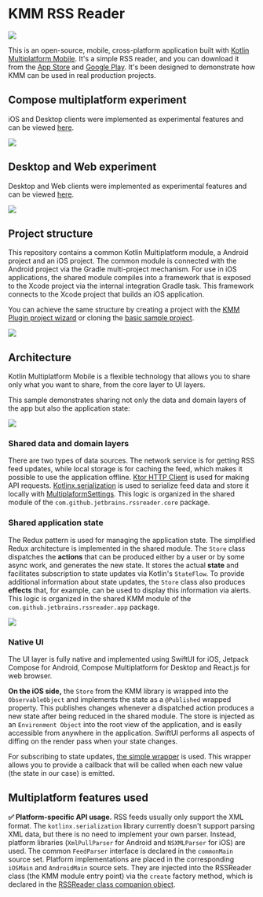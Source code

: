 # KMM RSS Reader

<img src="/media/ios+android.png"/>  

This is an open-source, mobile, cross-platform application built
with [Kotlin Multiplatform Mobile](https://kotlinlang.org/lp/mobile/). It's a simple RSS reader, and
you can download it from the [App Store](https://apps.apple.com/ru/app/kmm-rss-reader/id1563922264)
and [Google Play](https://play.google.com/store/apps/details?id=com.github.jetbrains.rssreader.androidApp).
It's been designed to demonstrate how KMM can be used in real production projects.

## Compose multiplatform experiment

iOS and Desktop clients were implemented as experimental features and can be viewed [here](https://github.com/Kotlin/kmm-production-sample/tree/compose-app).

<img src="/media/Android+iOS+Desktop.png"/>

## Desktop and Web experiment

Desktop and Web clients were implemented as experimental features and can be viewed [here](https://github.com/Kotlin/kmm-production-sample/tree/c6a0d9182802490d17729ae634fb59268f68a447).

<img src="/media/desktop+web.png"/>

## Project structure

This repository contains a common Kotlin Multiplatform module, a Android project
and an iOS project. The common module is connected with the Android project via the
Gradle multi-project mechanism. For use in iOS applications, the shared module compiles into a
framework that is exposed to the Xcode project via the internal integration Gradle task. This
framework connects to the Xcode project that builds an iOS application.

You can achieve the same structure by creating a project with
the [KMM Plugin project wizard](https://plugins.jetbrains.com/plugin/14936-kotlin-multiplatform-mobile)
or cloning the [basic sample project](https://github.com/Kotlin/kmm-sample/).

<img src="/media/basic-structure.png"/>

## Architecture

Kotlin Multiplatform Mobile is a flexible technology that allows you to share only what you want to
share, from the core layer to UI layers.

This sample demonstrates sharing not only the data and domain layers of the app but also the
application state:

<img src="/media/top-level-arch.jpeg"/>

### Shared data and domain layers

There are two types of data sources. The network service is for getting RSS feed updates, while
local storage is for caching the feed, which makes it possible to use the application
offline. [Ktor HTTP Client](https://ktor.io/docs/client.html) is used for making API
requests. [Kotlinx.serialization](https://github.com/Kotlin/kotlinx.serialization) is used to
serialize feed data and store it locally
with [MultiplaformSettings](https://github.com/russhwolf/multiplatform-settings). This logic is
organized in the shared module of the `com.github.jetbrains.rssreader.core` package.

### Shared application state

The Redux pattern is used for managing the application state. The simplified Redux architecture is
implemented in the shared module. The `Store` class dispatches the **actions** that can be produced
either by a user or by some async work, and generates the new state. It stores the actual **state**
and facilitates subscription to state updates via Kotlin's `StateFlow`. To provide additional
information about state updates, the `Store` class also produces **effects** that, for example, can
be used to display this information via alerts. This logic is organized in the shared KMM module of
the `com.github.jetbrains.rssreader.app` package.

<img src="/media/arch-details.jpg"/>

### Native UI

The UI layer is fully native and implemented using SwiftUI for iOS, Jetpack Compose for Android,
Compose Multiplatform for Desktop and React.js for web browser.

**On the iOS side,** the `Store` from the KMM library is wrapped into the `ObservableObject` and
implements the state as a `@Published` wrapped property. This publishes changes whenever a
dispatched action produces a new state after being reduced in the shared module. The store is
injected as an `Environment Object` into the root view of the application, and is easily accessible
from anywhere in the application. SwiftUI performs all aspects of diffing on the render pass when
your state changes.

For subscribing to state
updates, [the simple wrapper](https://github.com/Kotlin/kmm-production-sample/blob/master/shared/src/iosMain/kotlin/com/github/jetbrains/rssreader/core/CFlow.kt)
is used. This wrapper allows you to provide a callback that will be called when each new value (the
state in our case) is emitted.

## Multiplatform features used

**✅ Platform-specific API usage.** RSS feeds usually only support the XML format.
The `kotlinx.serialization` library currently doesn't support parsing XML data, but there is no need
to implement your own parser. Instead, platform libraries (`XmlPullParser` for
Android and `NSXMLParser` for iOS) are used. The common `FeedParser` interface
is declared in the `commonMain` source set. Platform implementations are placed in the
corresponding `iOSMain` and `AndroidMain` source sets. They are injected into the
RSSReader class (the KMM module entry point) via the `create` factory method, which is declared in
the [RSSReader class companion object](https://github.com/Kotlin/kmm-production-sample/blob/master/shared/src/androidMain/kotlin/com/github/jetbrains/rssreader/core/RssReader.kt).
